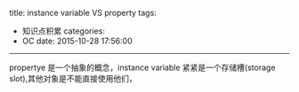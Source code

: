 title: instance variable VS property
tags:
  - 知识点积累
categories:
  - OC
date: 2015-10-28 17:56:00
---
propertye 是一个抽象的概念，instance variable 紧紧是一个存储槽(storage slot),其他对象是不能直接使用他们，